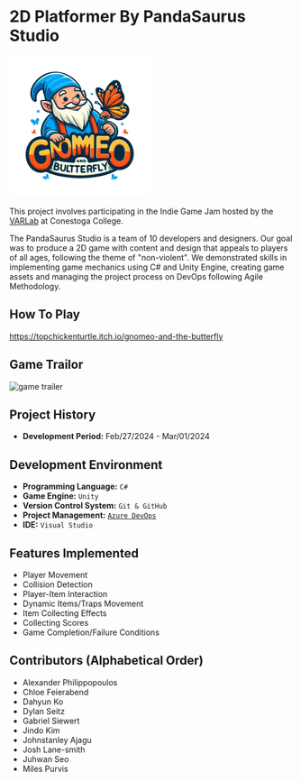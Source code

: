 # 2D Platformer By PandaSaurus Studio

<img src="./Preview/logo.png" alt="Game logo" width="250">

This project involves participating in the Indie Game Jam hosted by the [VARLab](https://www.linkedin.com/company/varlab-virtual-and-augmented-reality-lab/) at Conestoga College.

The PandaSaurus Studio is a team of 10 developers and designers.
Our goal was to produce a 2D game with content and design that appeals to players of all ages, following the theme of "non-violent". We demonstrated skills in implementing game mechanics using C# and Unity Engine, creating game assets and managing the project process on DevOps following Agile Methodology.

## How To Play

https://topchickenturtle.itch.io/gnomeo-and-the-butterfly

## Game Trailor

![game trailer](./Preview/game_trailer.gif)

## Project History

- **Development Period:** Feb/27/2024 - Mar/01/2024

## Development Environment

- **Programming Language:** `C#`
- **Game Engine:** `Unity`
- **Version Control System:** `Git & GitHub`
- **Project Management:** [`Azure DevOps`](https://dev.azure.com/pandasaurusTEAM/2D_Platformer)
- **IDE:** `Visual Studio`

## Features Implemented

- Player Movement
- Collision Detection
- Player-Item Interaction
- Dynamic Items/Traps Movement
- Item Collecting Effects
- Collecting Scores
- Game Completion/Failure Conditions

## Contributors (Alphabetical Order)

- Alexander Philippopoulos
- Chloe Feierabend
- Dahyun Ko
- Dylan Seitz
- Gabriel Siewert
- Jindo Kim
- Johnstanley Ajagu
- Josh Lane-smith
- Juhwan Seo
- Miles Purvis
